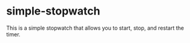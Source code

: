 # simple-stopwatch
This is a simple stopwatch that allows you to start, stop, and restart the timer.
